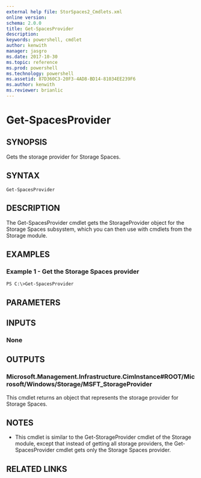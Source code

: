 ```yaml
---
external help file: StorSpaces2_Cmdlets.xml
online version: 
schema: 2.0.0
title: Get-SpacesProvider
description: 
keywords: powershell, cmdlet
author: kenwith
manager: jasgro
ms.date: 2017-10-30
ms.topic: reference
ms.prod: powershell
ms.technology: powershell
ms.assetid: 87D360C3-20F3-4AD8-BD14-81034EE239F6
ms.author: kenwith
ms.reviewer: brianlic
---
```


# Get-SpacesProvider

## SYNOPSIS
Gets the storage provider for Storage Spaces.

## SYNTAX

```
Get-SpacesProvider
```

## DESCRIPTION
The Get-SpacesProvider cmdlet gets the StorageProvider object for the Storage Spaces subsystem, which you can then use with cmdlets from the Storage module.

## EXAMPLES

### Example 1 - Get the Storage Spaces provider
```
PS C:\>Get-SpacesProvider
```

## PARAMETERS

## INPUTS

### None

## OUTPUTS

### Microsoft.Management.Infrastructure.CimInstance#ROOT/Microsoft/Windows/Storage/MSFT_StorageProvider
This cmdlet returns an object that represents the storage provider for Storage Spaces.

## NOTES
* This cmdlet is similar to the Get-StorageProvider cmdlet of the Storage module, except that instead of getting all storage providers, the Get-SpacesProvider cmdlet gets only the Storage Spaces provider.

## RELATED LINKS

